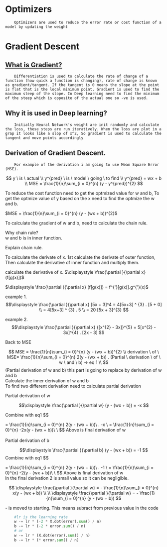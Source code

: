 # Optimizers
        Optimizers are used to reduce the error rate or cost function of a model by updating the weight

# Gradient Descent

## [What is Gradient?](!https://www.youtube.com/watch?v=Yu8Yv_izi3A&t=241s)
        Differentiation is used to calculate the rate of change of a function (how quick a function is changing), rate of change is known as gradient/tangent. If the tangent is 0 means the slope at the point is flat that is the local minimum point. Gradient is used to find the maximum steep of the slope. In Deep learning need to find the minimum of the steep which is opposite of the actual one so -ve is used.

## Why it is used in Deep learning?
        Initially Neural Network's weight are init randomly and calculate the loss, these steps are run iteratively. When the loss are plot in a grap it looks like a slop of x^2, So gradient is used to calculate the tangent and move points accordingly

## Derivation of Gradient Descent.
        For example of the derivation i am going to use Mean Square Error (MSE).
$$
y \  is \ actual \\  
y^{pred} \ is \ model \ going \ to find \\ 
y^{pred} = wx + b \\
MSE = \frac{1}{n}\sum_{i = 0}^{n} (y - y^{pred})^{2}
$$

To reduce the cost function need to get the optmized value for w and b, To get the optmize value of y based on the x need to find the optmize the w and b.

$MSE = \frac{1}{n}\sum_{i = 0}^{n} (y - (wx + b))^{2}$

To calculate the gradient of w and b, need to calculate the chain rule.

Why chain rule? \
 w and b is in inner function.

Explain chain rule. 

To calculate the derivate of x. 1st calculate the derivate of outer function, Then calculate the derivative of inner function and multiply them.

calculate the derivative of x. 
$\displaystyle \frac{\partial }{\partial x} (f[g(x)])$


$\displaystyle \frac{\partial }{\partial x} (f[g(x)]) =  f^{'}[g(x)].g^{'}(x)$  

example 1. 
$$\displaystyle \frac{\partial }{\partial x} [5x + 3]^4 =  4[5x+3] ^ {3} . [5 + 0] \\ 
= 4[5x+3] ^ {3} . 5  \\
= 20 [5x + 3]^{3}
$$

example 2. 
$$\displaystyle \frac{\partial }{\partial x} {[x^{2} - 3x]}^{5} =  5[x^{2} - 3x]^{4} . [2x - 3] $$

Back to MSE

$$
MSE = \frac{1}{n}\sum_{i = 0}^{n} (y - (wx + b))^{2} \\
derivation \ of \ MSE=  \frac{1}{n}\sum_{i = 0}^{n} 2(y - (wx + b)) . (Partial \ derivation \ of \ w \ and \ b) -> eq 1 \\
$$
(Partial derivation of w and b) this part is going to replace by derivation of w and b   
Calculate the inner derivation of w and b  
To find two different derivation need to calculate partial derivation  

Partial derivation of w

$$\displaystyle \frac{\partial }{\partial w} (y - (wx + b)) =  -x $$

Combine with eq1
$$

=  \frac{1}{n}\sum_{i = 0}^{n} 2(y - (wx + b))\ . -x \\
=  \frac{1}{n}\sum_{i = 0}^{n} -2x(y - (wx + b))\  \\
$$
Above is final derivation of w 
\
\
Partial derivation of b

$$\displaystyle \frac{\partial }{\partial b} (y - (wx + b)) =  -1 $$
Combine with eq1
$$

=  \frac{1}{n}\sum_{i = 0}^{n} 2(y - (wx + b))\ . -1 \\
=  \frac{1}{n}\sum_{i = 0}^{n} -2(y - (wx + b))\ \\
$$
Above is final derivation of w   
In the final derivation 2 is small value so it can be negligible.

$$
\displaystyle \frac{\partial }{\partial w} =  - \frac{1}{n}\sum_{i = 0}^{n} x(y - (wx + b)) \\
 \\
\displaystyle \frac{\partial }{\partial w} =   - \frac{1}{n}\sum_{i = 0}^{n} (y - (wx + b))
$$

\- is moved to starting. This means subract from previous value in the code

```python
    #lr is the learning rate
    w -= lr * (-2 * X.dot(error).sum() / n)
    b -= lr * (-2 * error.sum() / n)
    # or
    w -= lr * (X.dot(error).sum() / n)
    b -= lr * (* error.sum() / n)
```
